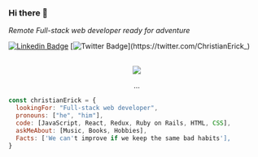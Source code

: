 ### Hi there 👋

<p><em>Remote Full-stack web developer ready for adventure</em></p>

[![Linkedin Badge](https://img.shields.io/badge/-Christian%20Erick-blue?style=flat-square&logo=Linkedin&logoColor=white&link=https://www.linkedin.com/in/christian-erick-contreras-9945b820b/)](https://www.linkedin.com/in/christian-erick-contreras-9945b820b/)
[![Twitter Badge](https://img.shields.io/badge/-@ChristianErick__-1ca0f1?style=flat-square&labelColor=1ca0f1&logo=twitter&logoColor=white&link=https://twitter.com/ChristianErick_)](https://twitter.com/ChristianErick_)

<!--
**eri8-9/eri8-9** is a ✨ _special_ ✨ repository because its `README.md` (this file) appears on your GitHub profile.

Here are some ideas to get you started:

- 🔭 I’m currently working on ...
- 🌱 I’m currently learning ...
- 👯 I’m looking to collaborate on ...
- 🤔 I’m looking for help with ...
- 💬 Ask me about ...
- 📫 How to reach me: ...
- 😄 Pronouns: ...
- ⚡ Fun fact: ...
-->

<div align="center">
<!-- <img src="https://user-images.githubusercontent.com/67211919/138012074-88ef8267-5acf-47a1-9748-e491aa6a8bac.png" width="200"> -->
  <br>
<!-- ![sky](https://user-images.githubusercontent.com/67211919/132962911-6a26f16f-20c2-4ae3-a5a1-065143ce86c0.jpg) -->
<img src="https://user-images.githubusercontent.com/67211919/132962968-a0d2a4e7-3fad-414c-af0b-d04fb1081143.jpg" min-width="100vw">
  
  
  
<p>...</p>
</div>

```javascript
const christianErick = {
  lookingFor: "Full-stack web developer",
  pronouns: ["he", "him"],
  code: [JavaScript, React, Redux, Ruby on Rails, HTML, CSS],
  askMeAbout: [Music, Books, Hobbies],
  Facts: ['We can't improve if we keep the same bad habits'],
}
```

